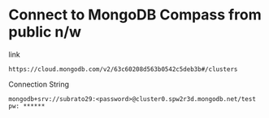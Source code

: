 Connect to MongoDB Compass from public n/w
===============================================

link
```
https://cloud.mongodb.com/v2/63c60208d563b0542c5deb3b#/clusters

```

Connection String
```
mongodb+srv://subrato29:<password>@cluster0.spw2r3d.mongodb.net/test
pw: ******

```